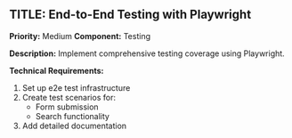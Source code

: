 ## TITLE: End-to-End Testing with Playwright
**Priority:** Medium
**Component:** Testing

**Description:**
Implement comprehensive testing coverage using Playwright.

**Technical Requirements:**
1. Set up e2e test infrastructure
2. Create test scenarios for:
   - Form submission
   - Search functionality
3. Add detailed documentation


